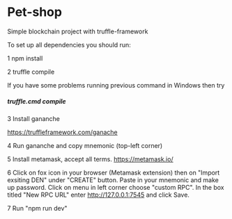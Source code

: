 # **Pet-shop**
Simple blockchain project with truffle-framework

To set up all dependencies you should run:

1 npm install

2 truffle compile

If you have some problems running previous command in Windows then try
##### truffle.cmd compile
3 Install gananche

https://truffleframework.com/ganache

4 Run gananche and copy mnemonic (top-left corner)

5 Install metamask, accept all terms. 
https://metamask.io/

6 Click on fox icon in your browser (Metamask extension) then on "Import exsiting DEN" under
"CREATE" button. Paste in your mnemonic and make up password. Click on menu in left corner choose "custom RPC".
In the box titled "New RPC URL" enter http://127.0.0.1:7545 and click Save.

7 Run "npm run dev" 